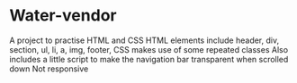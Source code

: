 # Water-vendor
A project to practise HTML and CSS
HTML elements include header, div, section, ul, li, a, img, footer, 
CSS makes use of some repeated classes
Also includes a little script to make the navigation bar transparent when scrolled down
Not responsive
